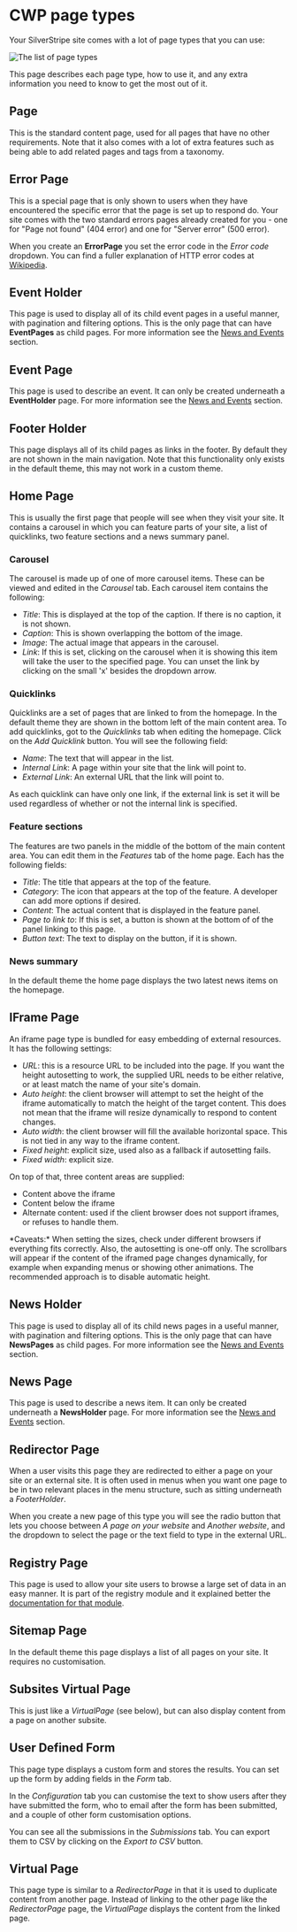 # CWP page types

Your SilverStripe site comes with a lot of page types that you can use:

![The list of page types](_images/page-types.jpg)

This page describes each page type, how to use it, and any extra information you need to know to get the most out of
it.

## Page

This is the standard content page, used for all pages that have no other requirements. Note that it also comes with a
lot of extra features such as being able to add related pages and tags from a taxonomy.

## Error Page

This is a special page that is only shown to users when they have encountered the specific error that the page is set
up to respond do. Your site comes with the two standard errors pages already created for you - one for "Page not found"
(404 error) and one for "Server error" (500 error).

When you create an **ErrorPage** you set the error code in the *Error code* dropdown. You can find a fuller explanation
of HTTP error codes at [Wikipedia](http://en.wikipedia.org/wiki/List_of_HTTP_status_codes).

## Event Holder

This page is used to display all of its child event pages in a useful manner, with pagination and filtering options.
This is the only page that can have **EventPages** as child pages. For more information see the
[News and Events](news_events) section.

## Event Page

This page is used to describe an event. It can only be created underneath a **EventHolder** page. For more information
see the [News and Events](news_events) section.

## Footer Holder

This page displays all of its child pages as links in the footer. By default they are not shown in the main navigation.
Note that this functionality only exists in the default theme, this may not work in a custom theme.

## Home Page

This is usually the first page that people will see when they visit your site. It contains a carousel in which you can
feature parts of your site, a list of quicklinks, two feature sections and a news summary panel.

### Carousel

The carousel is made up of one of more carousel items. These can be viewed and edited in the *Carousel* tab. Each
carousel item contains the following:

 * *Title*: This is displayed at the top of the caption. If there is no caption, it is not shown.
 * *Caption*: This is shown overlapping the bottom of the image.
 * *Image*: The actual image that appears in the carousel.
 * *Link*: If this is set, clicking on the carousel when it is showing this item will take the user to the specified
page. You can unset the link by clicking on the small 'x' besides the dropdown arrow.

### Quicklinks

Quicklinks are a set of pages that are linked to from the homepage. In the default theme they are shown in the bottom
left of the main content area. To add quicklinks, got to the *Quicklinks* tab when editing the homepage. Click on the
*Add Quicklink* button. You will see the following field:

 * *Name*: The text that will appear in the list.
 * *Internal Link*: A page within your site that the link will point to.
 * *External Link*: An external URL that the link will point to.

As each quicklink can have only one link, if the external link is set it will be used regardless of whether or not the
internal link is specified.

### Feature sections

The features are two panels in the middle of the bottom of the main content area. You can edit them in the *Features*
tab of the home page. Each has the following fields:

 * *Title*: The title that appears at the top of the feature.
 * *Category*: The icon that appears at the top of the feature. A developer can add more options if desired.
 * *Content*: The actual content that is displayed in the feature panel.
 * *Page to link to*: If this is set, a button is shown at the bottom of of the panel linking to this page.
 * *Button text*: The text to display on the button, if it is shown.

### News summary

In the default theme the home page displays the two latest news items on the homepage.

## IFrame Page

An iframe page type is bundled for easy embedding of external resources. It has the following settings:

* *URL*: this is a resource URL to be included into the page. If you want the height autosetting to work, the supplied
URL needs to be either relative, or at least match the name of your site's domain.
* *Auto height*: the client browser will attempt to set the height of the iframe automatically to match the height of
the target content. This does not mean that the iframe will resize dynamically to respond to content changes.
* *Auto width*: the client browser will fill the available horizontal space. This is not tied in any way to the iframe
content.
* *Fixed height*: explicit size, used also as a fallback if autosetting fails.
* *Fixed width*: explicit size.

On top of that, three content areas are supplied:

* Content above the iframe
* Content below the iframe
* Alternate content: used if the client browser does not support iframes, or refuses to handle them.

<div class="notice" markdown='1'>
*Caveats:* When setting the sizes, check under different browsers if everything fits correctly. Also, the autosetting
is one-off only. The scrollbars will appear if the content of the iframed page changes dynamically, for example when
expanding menus or showing other animations. The recommended approach is to disable automatic height.
</div>

## News Holder

This page is used to display all of its child news pages in a useful manner, with pagination and filtering options.
This is the only page that can have **NewsPages** as child pages. For more information see the
[News and Events](news_events) section.

## News Page

This page is used to describe a news item. It can only be created underneath a **NewsHolder** page. For more
information see the [News and Events](news_events) section.

## Redirector Page

When a user visits this page they are redirected to either a page on your site or an external site. It is often used in
menus when you want one page to be in two relevant places in the menu structure, such as sitting underneath a
*FooterHolder*.

When you create a new page of this type you will see the radio button that lets you choose between *A page on your
website* and *Another website*, and the dropdown to select the page or the text field to type in the external URL.

## Registry Page

This page is used to allow your site users to browse a large set of data in an easy manner. It is part of the registry
module and it explained better the [documentation for that module](../../../registry/en).

## Sitemap Page

In the default theme this page displays a list of all pages on your site. It requires no customisation.

## Subsites Virtual Page

This is just like a *VirtualPage* (see below), but can also display content from a page on another subsite.

## User Defined Form

This page type displays a custom form and stores the results. You can set up the form by adding fields in the *Form*
tab.

In the *Configuration* tab you can customise the text to show users after they have submitted the form, who to email
after the form has been submitted, and a couple of other form customisation options.

You can see all the submissions in the *Submissions* tab. You can export them to CSV by clicking on the *Export to CSV*
button.

## Virtual Page

This page type is similar to a *RedirectorPage* in that it is used to duplicate content from another page. Instead of
linking to the other page like the *RedirectorPage* page, the *VirtualPage* displays the content from the linked page.